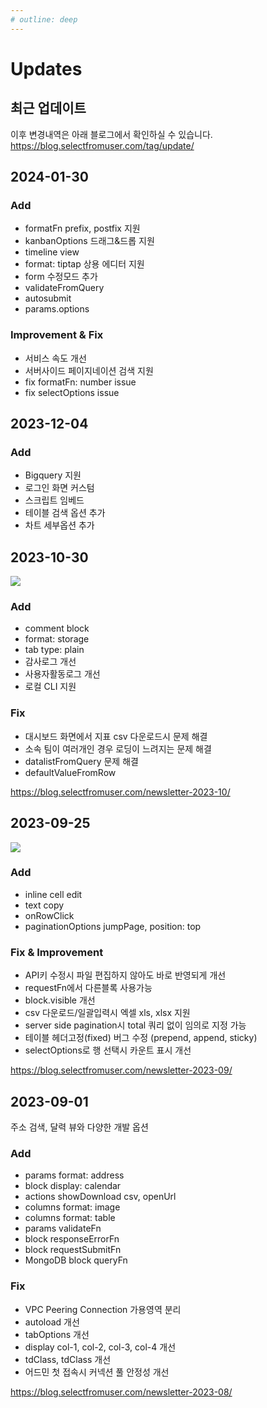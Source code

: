 ```yaml
---
# outline: deep
---
```


# Updates

## 최근 업데이트

이후 변경내역은 아래 블로그에서 확인하실 수 있습니다.
https://blog.selectfromuser.com/tag/update/

## 2024-01-30

### Add
- formatFn prefix, postfix 지원
- kanbanOptions 드래그&드롭 지원
- timeline view
- format: tiptap 상용 에디터 지원
- form 수정모드 추가
- validateFromQuery
- autosubmit
- params.options

### Improvement & Fix
- 서비스 속도 개선
- 서버사이드 페이지네이션 검색 지원
- fix formatFn: number issue
- fix selectOptions issue

## 2023-12-04

### Add
- Bigquery 지원
- 로그인 화면 커스텀
- 스크립트 임베드
- 테이블 검색 옵션 추가
- 차트 세부옵션 추가

## 2023-10-30

![](https://blog.selectfromuser.com/content/images/size/w1000/2023/10/newletter-2023-11-thumbnail.png)

### Add

- comment block
- format: storage
- tab type: plain
- 감사로그 개선
- 사용자활동로그 개선
- 로컬 CLI 지원

### Fix

- 대시보드 화면에서 지표 csv 다운로드시 문제 해결
- 소속 팀이 여러개인 경우 로딩이 느려지는 문제 해결
- datalistFromQuery 문제 해결
- defaultValueFromRow

https://blog.selectfromuser.com/newsletter-2023-10/

## 2023-09-25

![](https://blog.selectfromuser.com/content/images/size/w1600/2023/09/onRowClick-formoptions3.png)

### Add

- inline cell edit
- text copy
- onRowClick
- paginationOptions jumpPage, position: top

### Fix & Improvement

- API키 수정시 파일 편집하지 않아도 바로 반영되게 개선
- requestFn에서 다른블록 사용가능
- block.visible 개선
- csv 다운로드/일괄입력시 엑셀 xls, xlsx 지원
- server side pagination시 total 쿼리 없이 임의로 지정 가능
- 테이블 헤더고정(fixed) 버그 수정 (prepend, append, sticky)
- selectOptions로 행 선택시 카운트 표시 개선

https://blog.selectfromuser.com/newsletter-2023-09/

## 2023-09-01

주소 검색, 달력 뷰와 다양한 개발 옵션

### Add

- params format: address
- block display: calendar
- actions showDownload csv, openUrl
- columns format: image
- columns format: table
- params validateFn
- block responseErrorFn
- block requestSubmitFn
- MongoDB block queryFn

### Fix

- VPC Peering Connection 가용영역 분리
- autoload 개선
- tabOptions 개선
- display col-1, col-2, col-3, col-4 개선
- tdClass, tdClass 개선
- 어드민 첫 접속시 커넥션 풀 안정성 개선

https://blog.selectfromuser.com/newsletter-2023-08/